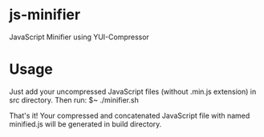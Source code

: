 js-minifier
===========

JavaScript Minifier using YUI-Compressor

Usage
===========

Just add your uncompressed JavaScript files (without .min.js extension) in src directory.
Then run: $~ ./minifier.sh

That's it! Your compressed and concatenated JavaScript file with named minified.js will be generated in build directory.
